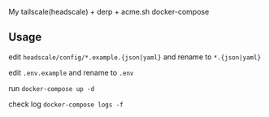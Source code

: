 My tailscale(headscale) + derp + acme.sh docker-compose


## Usage

edit `headscale/config/*.example.{json|yaml}` and rename to `*.{json|yaml}`

edit `.env.example`  and rename to `.env`

run `docker-compose up -d`

check log `docker-compose logs -f`
